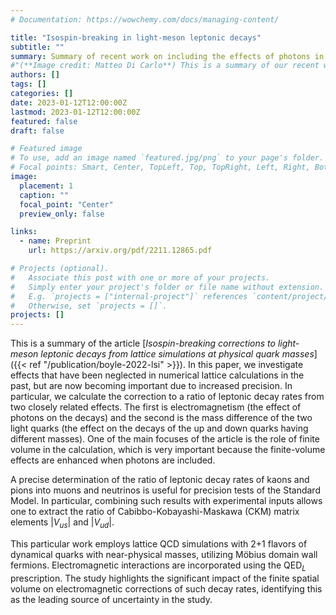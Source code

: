 ```yaml
---
# Documentation: https://wowchemy.com/docs/managing-content/

title: "Isospin-breaking in light-meson leptonic decays"
subtitle: ""
summary: Summary of recent work on including the effects of photons in decays of mesons to leptons
#"(**Image credit: Matteo Di Carlo**) This is a summary of our recent work on including the effects of photons, and the mass difference of up and down quarks, in decays of mesons to leptons and neutrinos."
authors: []
tags: []
categories: []
date: 2023-01-12T12:00:00Z
lastmod: 2023-01-12T12:00:00Z
featured: false
draft: false

# Featured image
# To use, add an image named `featured.jpg/png` to your page's folder.
# Focal points: Smart, Center, TopLeft, Top, TopRight, Left, Right, BottomLeft, Bottom, BottomRight.
image:
  placement: 1
  caption: ""
  focal_point: "Center"
  preview_only: false

links:
  - name: Preprint
    url: https://arxiv.org/pdf/2211.12865.pdf

# Projects (optional).
#   Associate this post with one or more of your projects.
#   Simply enter your project's folder or file name without extension.
#   E.g. `projects = ["internal-project"]` references `content/project/deep-learning/index.md`.
#   Otherwise, set `projects = []`.
projects: []
---
```


This is a summary of the article [_Isospin-breaking corrections to light-meson leptonic decays from lattice simulations at physical quark masses_]({{< ref "/publication/boyle-2022-lsi" >}}). In this paper, we investigate effects that have been neglected in numerical lattice calculations in the past, but are now becoming important due to increased precision. In particular, we calculate the correction to a ratio of leptonic decay rates from two closely related effects. The first is electromagnetism (the effect of photons on the decays) and the second is the mass difference of the two light quarks (the effect on the decays of the up and down quarks having different masses). One of the main focuses of the article is the role of finite volume in the calculation, which is very important because the finite-volume effects are enhanced when photons are included.

A precise determination of the ratio of leptonic decay rates of kaons and pions into muons and neutrinos is useful for precision tests of the Standard Model. In particular, combining such results with experimental inputs allows one to extract the ratio of Cabibbo-Kobayashi-Maskawa (CKM) matrix elements $|V_{us}|$ and $|V_{ud}|$.

This particular work employs lattice QCD simulations with 2+1 flavors of dynamical quarks with near-physical masses, utilizing Möbius domain wall fermions. Electromagnetic interactions are incorporated using the QED${}_L$ prescription. The study highlights the significant impact of the finite spatial volume on electromagnetic corrections of such decay rates, identifying this as the leading source of uncertainty in the study.